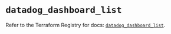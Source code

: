 # `datadog_dashboard_list`

Refer to the Terraform Registry for docs: [`datadog_dashboard_list`](https://registry.terraform.io/providers/datadog/datadog/3.73.0/docs/resources/dashboard_list).
